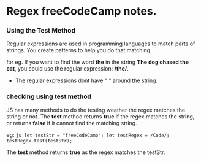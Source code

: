 # Regex freeCodeCamp notes.

### Using the Test Method
Regular expressions are used in programming languages to match parts of strings. You create patterns to help you do that matching.

for eg. If you want to find the word **the** in the string **The dog chased the cat**, you could use the regular expression: **/the/**. 
- The regular expressions dont have " " around the string.

### checking using **test** method
JS has many methods to do the testing weather the regex matches the string or not. The **test** method returns **true** if the regex matches the string, or returns **false** if it cannot find the matching string.

eg: ```js
        let testStr = "freeCodeCamp";
        let testRegex = /Code/;
        testRegex.test(testStr);```

The **test** method returns **true** as the regex matches the testStr.